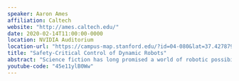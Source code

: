 ```yaml
---
speaker: Aaron Ames
affiliation: Caltech
website: "http://ames.caltech.edu/"
date: 2020-02-14T11:00:00-0000
location: NVIDIA Auditorium
location-url: "https://campus-map.stanford.edu/?id=04-080&lat=37.42787956&lng=-122.17429865&zoom=17&srch=nvidia%20auditorium"
title: "Safety-Critical Control of Dynamic Robots"
abstract: "Science fiction has long promised a world of robotic possibilities: from humanoid robots in the home, to wearable robotic devices that restore and augment human capabilities, to swarms of autonomous robotic systems forming the backbone of the cities of the future, to robots enabling exploration of the cosmos.  With the goal of ultimately achieving these capabilities on robotic systems, this talk will present a unified nonlinear control framework for realizing dynamic behaviors in an efficient, provably stable (via control Lyapunov functions) and safety-critical fashion (as guaranteed by control barrier functions).  The application of these ideas will be demonstrated experimentally on a wide variety of robotic systems, including multi-robot systems with guaranteed safe behavior, bipedal and humanoid robots capable of achieving dynamic walking and running behaviors that display the hallmarks of natural human locomotion, and robotic assistive devices (including prostheses and exoskeletons) aimed at restoring mobility.  The ideas presented will be framed in the broader context of seeking autonomy on robotic systems with the goal of getting robots into the real-world."
youtube-code: "45e11ylB0Ww"
---
```


